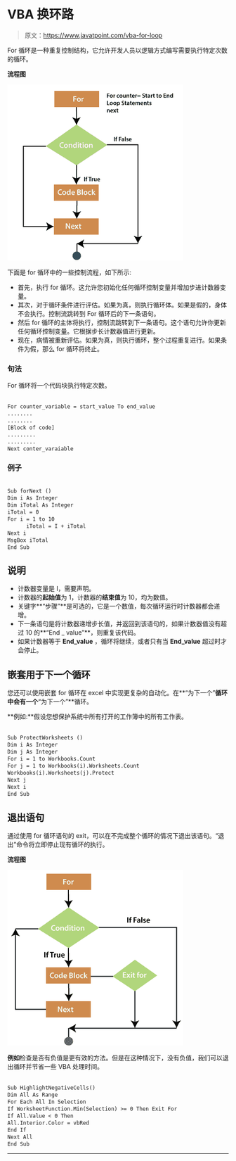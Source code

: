# VBA 换环路

> 原文：<https://www.javatpoint.com/vba-for-loop>

For 循环是一种重复控制结构，它允许开发人员以逻辑方式编写需要执行特定次数的循环。

**流程图**

![VBA For Loop](img/66a262d459cc7f53814147e49fda2bbf.png)

下面是 for 循环中的一些控制流程，如下所示:

*   首先，执行 for 循环。这允许您初始化任何循环控制变量并增加步进计数器变量。
*   其次，对于循环条件进行评估。如果为真，则执行循环体。如果是假的，身体不会执行。控制流跳转到 For 循环后的下一条语句。
*   然后 for 循环的主体将执行，控制流跳转到下一条语句。这个语句允许你更新任何循环控制变量。它根据步长计数器值进行更新。
*   现在，病情被重新评估。如果为真，则执行循环，整个过程重复进行。如果条件为假，那么 for 循环将终止。

### 句法

For 循环将一个代码块执行特定次数。

```

For counter_variable = start_value To end_value
........
........
[Block of code]
.........
.........
Next conter_varaiable

```

### 例子

```

Sub forNext ()
Dim i As Integer 
Dim iTotal As Integer 
iTotal = 0
For i = 1 to 10
      iTotal = I + iTotal
Next i
MsgBox iTotal
End Sub

```

## 说明

*   计数器变量是 I，需要声明。
*   计数器的**起始值**为 1，计数器的**结束值**为 10，均为数值。
*   关键字**“步骤”**是可选的，它是一个数值，每次循环运行时计数器都会递增。
*   下一条语句是将计数器递增步长值，并返回到该语句的，如果计数器值没有超过 10 的**“End _ value”**，则重复该代码。
*   如果计数器等于 **End_value** ，循环将继续，或者只有当 **End_value** 超过时才会停止。

## 嵌套用于下一个循环

您还可以使用嵌套 for 循环在 excel 中实现更复杂的自动化。在**“为下一个”**循环中会有一个**“为下一个”**循环。

**例如:**假设您想保护系统中所有打开的工作簿中的所有工作表。

```

Sub ProtectWorksheets ()
Dim i As Integer
Dim j As Integer
For i = 1 to Workbooks.Count
For j = 1 to Workbooks(i).Worksheets.Count
Workbooks(i).Worksheets(j).Protect
Next j
Next i
End Sub

```

## 退出语句

通过使用 for 循环语句的 exit，可以在不完成整个循环的情况下退出该语句。“退出”命令将立即停止现有循环的执行。

**流程图**

![VBA For Loop](img/d2de587d05f4f9f69313be0e99bb9475.png)

**例如**检查是否有负值是更有效的方法。但是在这种情况下，没有负值，我们可以退出循环并节省一些 VBA 处理时间。

```

Sub HighlightNegativeCells()
Dim All As Range
For Each All In Selection
If WorksheetFunction.Min(Selection) >= 0 Then Exit For
If All.Value < 0 Then
All.Interior.Color = vbRed
End If
Next All
End Sub

```

* * *